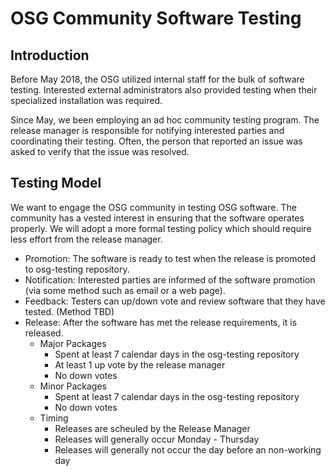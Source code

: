 OSG Community Software Testing
==============================

Introduction
------------

Before May 2018, the OSG utilized internal staff for the bulk of software testing.
Interested external administrators also provided testing when their specialized installation was required.

Since May, we been employing an ad hoc community testing program.
The release manager is responsible for notifying interested parties and coordinating their testing.
Often, the person that reported an issue was asked to verify that the issue was resolved.

Testing Model
-------------

We want to engage the OSG community in testing OSG software.
The community has a vested interest in ensuring that the software operates properly.
We will adopt a more formal testing policy which should require less effort from the release manager.

- Promotion: The software is ready to test when the release is promoted to osg-testing repository.
- Notification: Interested parties are informed of the software promotion (via some method such as email or a web page).
- Feedback: Testers can up/down vote and review software that they have tested. (Method TBD)
- Release: After the software has met the release requirements, it is released.
    - Major Packages
        - Spent at least 7 calendar days in the osg-testing repository
        - At least 1 up vote by the release manager
        - No down votes
    - Minor Packages
        - Spent at least 7 calendar days in the osg-testing repository
        - No down votes
    - Timing
        - Releases are scheuled by the Release Manager
        - Releases will generally occur Monday - Thursday
        - Releases will generally not occur the day before an non-working day

